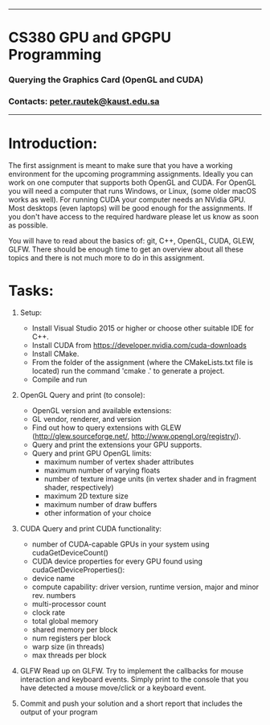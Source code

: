 --------------------------------------------------------------------
# CS380 GPU and GPGPU Programming
### Querying the Graphics Card (OpenGL and CUDA)
### Contacts: peter.rautek@kaust.edu.sa
--------------------------------------------------------------------
  

# Introduction:

The first assignment is meant to make sure that you have a working environment for the upcoming programming assignments.
Ideally you can work on one computer that supports both OpenGL and CUDA.
For OpenGL you will need a computer that runs Windows, or Linux, (some older macOS works as well).
For running CUDA your computer needs an NVidia GPU.
Most desktops (even laptops) will be good enough for the assignments.
If you don't have access to the required hardware please let us know as soon as possible.

You will have to read about the basics of: git, C++, OpenGL, CUDA, GLEW, GLFW.
There should be enough time to get an overview about all these topics and there is not much more to do in this assignment. 


# Tasks:

1.  Setup:
	* Install Visual Studio 2015 or higher or choose other suitable IDE for C++.
    * Install CUDA from https://developer.nvidia.com/cuda-downloads
	* Install CMake. 
    * From the folder of the assignment (where the CMakeLists.txt file is located) run the command 'cmake .' to generate a project.
	* Compile and run

2. OpenGL 
Query and print (to console):
	* OpenGL version and available extensions:
	* GL vendor, renderer, and version
	* Find out how to query extensions with GLEW (http://glew.sourceforge.net/, http://www.opengl.org/registry/).
	* Query and print the extensions your GPU supports.
	* Query and print GPU OpenGL limits:
		* maximum number of vertex shader attributes
		* maximum number of varying floats
		* number of texture image units (in vertex shader and in fragment shader, respectively)
		* maximum 2D texture size
		* maximum number of draw buffers
		* other information of your choice

3. CUDA
Query and print CUDA functionality:
	* number of CUDA-capable GPUs in your system using cudaGetDeviceCount()
	* CUDA device properties for every GPU found using cudaGetDeviceProperties():
	* device name
	* compute capability: driver version, runtime version, major and minor rev. numbers
	* multi-processor count
	* clock rate
	* total global memory
	* shared memory per block
	* num registers per block
	* warp size (in threads) 
	* max threads per block
 

4. GLFW
Read up on GLFW. Try to implement the callbacks for mouse interaction and keyboard events.
Simply print to the console that you have detected a mouse move/click or a keyboard event.


5. Commit and push your solution and a short report that includes the output of your program